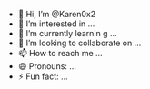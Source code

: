 - 👋 Hi, I’m @Karen0x2
- 👀 I’m interested in ...
- 🌱 I’m currently learnin g ...
- 💞️ I’m looking to collaborate on ...
- 📫 How to reach me ...
- 😄 Pronouns: ...
- ⚡ Fun fact: ...

<!---
Karen0x2/Karen0x2 is a ✨ special ✨ repository because its `README.md` (this file) appears on your GitHub profile.
You can click the Preview link to take a look at your changes.
--->
